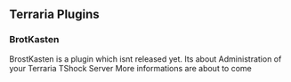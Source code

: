 ## Terraria Plugins
### BrotKasten

BrostKasten is a plugin which isnt released yet.
Its about Administration of your Terraria TShock Server
More informations are about to come
